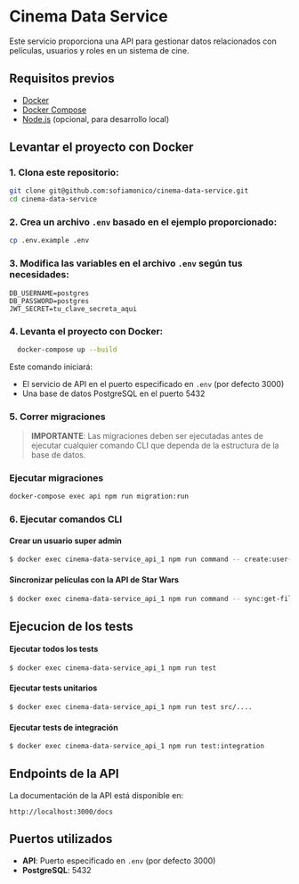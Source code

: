 # Cinema Data Service

Este servicio proporciona una API para gestionar datos relacionados con películas, usuarios y roles en un sistema de cine.

## Requisitos previos

- [Docker](https://www.docker.com/get-started)
- [Docker Compose](https://docs.docker.com/compose/install/)
- [Node.js](https://nodejs.org/) (opcional, para desarrollo local)

## Levantar el proyecto con Docker

### 1. Clona este repositorio:
   ```bash
   git clone git@github.com:sofiamonico/cinema-data-service.git
   cd cinema-data-service
   ```

### 2. Crea un archivo `.env` basado en el ejemplo proporcionado:
   ```bash
   cp .env.example .env
   ```

### 3. Modifica las variables en el archivo `.env` según tus necesidades:
   ```
   DB_USERNAME=postgres
   DB_PASSWORD=postgres
   JWT_SECRET=tu_clave_secreta_aqui
   ```

### 4. Levanta el proyecto con Docker:

  ```bash
    docker-compose up --build
  ```

Este comando iniciará:
- El servicio de API en el puerto especificado en `.env` (por defecto 3000)
- Una base de datos PostgreSQL en el puerto 5432

### 5. Correr migraciones

> **IMPORTANTE**: Las migraciones deben ser ejecutadas antes de ejecutar cualquier comando CLI que dependa de la estructura de la base de datos.


### Ejecutar migraciones

```bash
docker-compose exec api npm run migration:run
```


### 6. Ejecutar comandos CLI


#### Crear un usuario super admin
```bash
$ docker exec cinema-data-service_api_1 npm run command -- create:user-super-admin --email="admin@example.com" --password="SecurePass123"
```

#### Sincronizar películas con la API de Star Wars
```bash
$ docker exec cinema-data-service_api_1 npm run command -- sync:get-films-from-swapi
```
## Ejecucion de los tests

#### Ejecutar todos los tests

```bash
$ docker exec cinema-data-service_api_1 npm run test
```

#### Ejecutar tests unitarios

```bash
$ docker exec cinema-data-service_api_1 npm run test src/....
```

#### Ejecutar tests de integración
```bash
$ docker exec cinema-data-service_api_1 npm run test:integration
```

## Endpoints de la API

La documentación de la API está disponible en:

```
http://localhost:3000/docs
```

## Puertos utilizados

- **API**: Puerto especificado en `.env` (por defecto 3000)
- **PostgreSQL**: 5432
